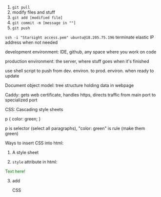 1. `git pull`
2. modify files and stuff
3. `git add [modified file]`
4. `git commit -m [message in ""]`
5. `git push`


`ssh -i "Starsight access.pem" ubuntu@18.205.75.196`
terminate elastic IP address when not needed

development environment: IDE, github, any space where you work on code

production environment: the server, where stuff goes when it's finished

use shell script to push from dev. environ. to prod. environ. when ready to update

Document object model: tree structure holding data in webpage

Caddy: gets web certificate, handles https, directs traffic from main port to specialized port


CSS: Cascading style sheets

p {
    color: green;
}

p is selector (select all paragraphs), "color: green" is rule (make them green)


Ways to insert CSS into html:
1. A style sheet
<head>
<link rel="stylesheet" href="styles.css" />
</head>

2. `style` attribute in html:
<p style="color:green">Text here!</p>

3. add <style> ELEMENT to <head> element in html
<head>
  <style>
    p {
      color: green;
    }
  </style>
</head>
<body>
  <p>CSS</p>
</body>

